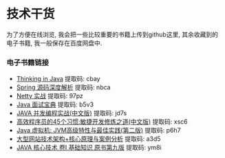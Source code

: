 # 技术干货

为了方便在线浏览, 我会把一些比较重要的书籍上传到github这里, 其余收藏到的电子书籍, 我一般保存在百度网盘中.

### 电子书籍链接
- [Thinking in Java](https://pan.baidu.com/s/1U1AV4DlwZD5QEnA7Yp8P7Q) 提取码:  cbay
- [Spring 源码深度解析](https://pan.baidu.com/s/1oZYVh25DlAh_OdfHu1iW8g) 提取码: nbca
- [Netty 实战](https://pan.baidu.com/s/1C6_Z_98g0xSF4XBz4lFGOA) 提取码: 97pz
- [Java 面试宝典](https://pan.baidu.com/s/1ds-H7DP5wXbCe58dmwPsrA) 提取码: b5v3
- [JAVA 并发编程实战(中文版)](https://pan.baidu.com/s/1rWFOFMO_xU5qfqbMi4bujg) 提取码: jd7s
- [高效程序员的45个习惯:敏捷开发修炼之道(中文版)](https://pan.baidu.com/s/1qboQ5s2HJ9r_GBCywhceOw) 提取码: xsc6
- [Java 虚拟机: JVM高级特性与最佳实践(第二版)](https://pan.baidu.com/s/1l90s7rzg4B6IICc4JqmN1A) 提取码: p6h7
- [大型网站技术架构+核心原理与案例分析](https://pan.baidu.com/s/1G6FwXAtIpDH1Xb61KRE0Cw) 提取码: a3d5
- [JAVA 核心技术 卷I 基础知识 原书第九版](https://pan.baidu.com/s/1xn1Fg54R0BtH74AbWkX-vA) 提取码: ym8i
